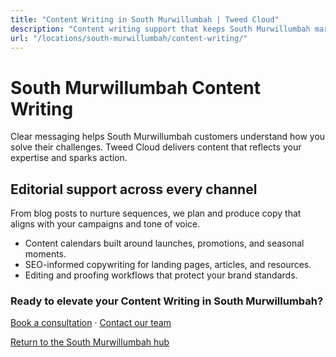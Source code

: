 ```yaml
---
title: "Content Writing in South Murwillumbah | Tweed Cloud"
description: "Content writing support that keeps South Murwillumbah marketing channels fresh."
url: "/locations/south-murwillumbah/content-writing/"
---
```


# South Murwillumbah Content Writing

Clear messaging helps South Murwillumbah customers understand how you solve their challenges. Tweed Cloud delivers content that reflects your expertise and sparks action.

## Editorial support across every channel

From blog posts to nurture sequences, we plan and produce copy that aligns with your campaigns and tone of voice.

- Content calendars built around launches, promotions, and seasonal moments.
- SEO-informed copywriting for landing pages, articles, and resources.
- Editing and proofing workflows that protect your brand standards.

### Ready to elevate your Content Writing in South Murwillumbah?

[Book a consultation](/consultation/) · [Contact our team](/contact/)

[Return to the South Murwillumbah hub](/locations/south-murwillumbah/)
